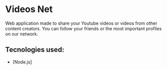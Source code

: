 # Videos Net

Web application made to share your Youtube videos or videos from other content creators. You can follow your friends or the most important profiles on our network.

## Tecnologies used:
- [Node.js]